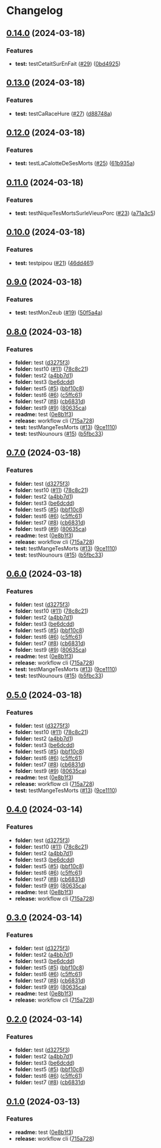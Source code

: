 # Changelog

## [0.14.0](https://github.com/bgiarrizzo/release-test/compare/v0.13.0...v0.14.0) (2024-03-18)


### Features

* **test:** testCetaitSurEnFait ([#29](https://github.com/bgiarrizzo/release-test/issues/29)) ([0bd4925](https://github.com/bgiarrizzo/release-test/commit/0bd49253b55ed3b4c175b1445c75980baf1b4d8c))

## [0.13.0](https://github.com/bgiarrizzo/release-test/compare/v0.12.0...v0.13.0) (2024-03-18)


### Features

* **test:** testCaRaceHure ([#27](https://github.com/bgiarrizzo/release-test/issues/27)) ([d88748a](https://github.com/bgiarrizzo/release-test/commit/d88748ad4134cca9eb0e418d87a45207e2250d8b))

## [0.12.0](https://github.com/bgiarrizzo/release-test/compare/v0.11.0...v0.12.0) (2024-03-18)


### Features

* **test:** testLaCalotteDeSesMorts ([#25](https://github.com/bgiarrizzo/release-test/issues/25)) ([61b935a](https://github.com/bgiarrizzo/release-test/commit/61b935a83d0e98a74a68385a764fd004b000cf0d))

## [0.11.0](https://github.com/bgiarrizzo/release-test/compare/v0.10.0...v0.11.0) (2024-03-18)


### Features

* **test:** testNiqueTesMortsSurleVieuxPorc ([#23](https://github.com/bgiarrizzo/release-test/issues/23)) ([a71a3c5](https://github.com/bgiarrizzo/release-test/commit/a71a3c509954fb62737e6b6b2f8c8f2301edf3df))

## [0.10.0](https://github.com/bgiarrizzo/release-test/compare/v0.9.0...v0.10.0) (2024-03-18)


### Features

* **test:** testpipou ([#21](https://github.com/bgiarrizzo/release-test/issues/21)) ([46dd461](https://github.com/bgiarrizzo/release-test/commit/46dd46165d5e05a4493942bcc015a599de7a9a2d))

## [0.9.0](https://github.com/bgiarrizzo/release-test/compare/v0.8.0...v0.9.0) (2024-03-18)


### Features

* **test:** testMonZeub ([#19](https://github.com/bgiarrizzo/release-test/issues/19)) ([50f5a4a](https://github.com/bgiarrizzo/release-test/commit/50f5a4ac10b49eda7d504b2075d3c5c16ab71961))

## [0.8.0](https://github.com/bgiarrizzo/release-test/compare/v0.7.0...v0.8.0) (2024-03-18)


### Features

* **folder:** test ([d3275f3](https://github.com/bgiarrizzo/release-test/commit/d3275f34bb9ffc40efc71bcc5fccfdf1740c20da))
* **folder:** test10 ([#11](https://github.com/bgiarrizzo/release-test/issues/11)) ([78c8c21](https://github.com/bgiarrizzo/release-test/commit/78c8c211cebab879627930ef2e7789e94d1b0d74))
* **folder:** test2 ([a4bb7d1](https://github.com/bgiarrizzo/release-test/commit/a4bb7d1d44a586e020f0e315e557e1e6d6d0269b))
* **folder:** test3 ([be6dcdd](https://github.com/bgiarrizzo/release-test/commit/be6dcdd0ab6b8ebcc9a132d84ec5a7735a6a07e8))
* **folder:** test5 ([#5](https://github.com/bgiarrizzo/release-test/issues/5)) ([bbf10c8](https://github.com/bgiarrizzo/release-test/commit/bbf10c884cb45536e59eb74500107e9482b33efc))
* **folder:** test6 ([#6](https://github.com/bgiarrizzo/release-test/issues/6)) ([c5ffc61](https://github.com/bgiarrizzo/release-test/commit/c5ffc61453f93370a8d4fe7bc8a9438d2d68f769))
* **folder:** test7 ([#8](https://github.com/bgiarrizzo/release-test/issues/8)) ([cb6831d](https://github.com/bgiarrizzo/release-test/commit/cb6831d65d530fe725db5e13bbbb0a980bb69e65))
* **folder:** test9 ([#9](https://github.com/bgiarrizzo/release-test/issues/9)) ([80635ca](https://github.com/bgiarrizzo/release-test/commit/80635ca5747f4983825aeec54d160fde571afaf3))
* **readme:** test ([0e8b1f3](https://github.com/bgiarrizzo/release-test/commit/0e8b1f378d8c739a039821ef859c31b43077d23c))
* **release:** workflow cli ([715a728](https://github.com/bgiarrizzo/release-test/commit/715a728031163fc5ba2ff76eb7ed41c88aaac883))
* **test:** testMangeTesMorts ([#13](https://github.com/bgiarrizzo/release-test/issues/13)) ([9ce1110](https://github.com/bgiarrizzo/release-test/commit/9ce11109534c574a92a4b93eefc2959b55295e0e))
* **test:** testNounours ([#15](https://github.com/bgiarrizzo/release-test/issues/15)) ([b5fbc33](https://github.com/bgiarrizzo/release-test/commit/b5fbc33d75471afbba762859bcc724ebdf69c494))

## [0.7.0](https://github.com/bgiarrizzo/release-test/compare/v0.6.0...v0.7.0) (2024-03-18)


### Features

* **folder:** test ([d3275f3](https://github.com/bgiarrizzo/release-test/commit/d3275f34bb9ffc40efc71bcc5fccfdf1740c20da))
* **folder:** test10 ([#11](https://github.com/bgiarrizzo/release-test/issues/11)) ([78c8c21](https://github.com/bgiarrizzo/release-test/commit/78c8c211cebab879627930ef2e7789e94d1b0d74))
* **folder:** test2 ([a4bb7d1](https://github.com/bgiarrizzo/release-test/commit/a4bb7d1d44a586e020f0e315e557e1e6d6d0269b))
* **folder:** test3 ([be6dcdd](https://github.com/bgiarrizzo/release-test/commit/be6dcdd0ab6b8ebcc9a132d84ec5a7735a6a07e8))
* **folder:** test5 ([#5](https://github.com/bgiarrizzo/release-test/issues/5)) ([bbf10c8](https://github.com/bgiarrizzo/release-test/commit/bbf10c884cb45536e59eb74500107e9482b33efc))
* **folder:** test6 ([#6](https://github.com/bgiarrizzo/release-test/issues/6)) ([c5ffc61](https://github.com/bgiarrizzo/release-test/commit/c5ffc61453f93370a8d4fe7bc8a9438d2d68f769))
* **folder:** test7 ([#8](https://github.com/bgiarrizzo/release-test/issues/8)) ([cb6831d](https://github.com/bgiarrizzo/release-test/commit/cb6831d65d530fe725db5e13bbbb0a980bb69e65))
* **folder:** test9 ([#9](https://github.com/bgiarrizzo/release-test/issues/9)) ([80635ca](https://github.com/bgiarrizzo/release-test/commit/80635ca5747f4983825aeec54d160fde571afaf3))
* **readme:** test ([0e8b1f3](https://github.com/bgiarrizzo/release-test/commit/0e8b1f378d8c739a039821ef859c31b43077d23c))
* **release:** workflow cli ([715a728](https://github.com/bgiarrizzo/release-test/commit/715a728031163fc5ba2ff76eb7ed41c88aaac883))
* **test:** testMangeTesMorts ([#13](https://github.com/bgiarrizzo/release-test/issues/13)) ([9ce1110](https://github.com/bgiarrizzo/release-test/commit/9ce11109534c574a92a4b93eefc2959b55295e0e))
* **test:** testNounours ([#15](https://github.com/bgiarrizzo/release-test/issues/15)) ([b5fbc33](https://github.com/bgiarrizzo/release-test/commit/b5fbc33d75471afbba762859bcc724ebdf69c494))

## [0.6.0](https://github.com/bgiarrizzo/release-test/compare/v0.5.0...v0.6.0) (2024-03-18)


### Features

* **folder:** test ([d3275f3](https://github.com/bgiarrizzo/release-test/commit/d3275f34bb9ffc40efc71bcc5fccfdf1740c20da))
* **folder:** test10 ([#11](https://github.com/bgiarrizzo/release-test/issues/11)) ([78c8c21](https://github.com/bgiarrizzo/release-test/commit/78c8c211cebab879627930ef2e7789e94d1b0d74))
* **folder:** test2 ([a4bb7d1](https://github.com/bgiarrizzo/release-test/commit/a4bb7d1d44a586e020f0e315e557e1e6d6d0269b))
* **folder:** test3 ([be6dcdd](https://github.com/bgiarrizzo/release-test/commit/be6dcdd0ab6b8ebcc9a132d84ec5a7735a6a07e8))
* **folder:** test5 ([#5](https://github.com/bgiarrizzo/release-test/issues/5)) ([bbf10c8](https://github.com/bgiarrizzo/release-test/commit/bbf10c884cb45536e59eb74500107e9482b33efc))
* **folder:** test6 ([#6](https://github.com/bgiarrizzo/release-test/issues/6)) ([c5ffc61](https://github.com/bgiarrizzo/release-test/commit/c5ffc61453f93370a8d4fe7bc8a9438d2d68f769))
* **folder:** test7 ([#8](https://github.com/bgiarrizzo/release-test/issues/8)) ([cb6831d](https://github.com/bgiarrizzo/release-test/commit/cb6831d65d530fe725db5e13bbbb0a980bb69e65))
* **folder:** test9 ([#9](https://github.com/bgiarrizzo/release-test/issues/9)) ([80635ca](https://github.com/bgiarrizzo/release-test/commit/80635ca5747f4983825aeec54d160fde571afaf3))
* **readme:** test ([0e8b1f3](https://github.com/bgiarrizzo/release-test/commit/0e8b1f378d8c739a039821ef859c31b43077d23c))
* **release:** workflow cli ([715a728](https://github.com/bgiarrizzo/release-test/commit/715a728031163fc5ba2ff76eb7ed41c88aaac883))
* **test:** testMangeTesMorts ([#13](https://github.com/bgiarrizzo/release-test/issues/13)) ([9ce1110](https://github.com/bgiarrizzo/release-test/commit/9ce11109534c574a92a4b93eefc2959b55295e0e))
* **test:** testNounours ([#15](https://github.com/bgiarrizzo/release-test/issues/15)) ([b5fbc33](https://github.com/bgiarrizzo/release-test/commit/b5fbc33d75471afbba762859bcc724ebdf69c494))

## [0.5.0](https://github.com/bgiarrizzo/release-test/compare/v0.4.0...v0.5.0) (2024-03-18)


### Features

* **folder:** test ([d3275f3](https://github.com/bgiarrizzo/release-test/commit/d3275f34bb9ffc40efc71bcc5fccfdf1740c20da))
* **folder:** test10 ([#11](https://github.com/bgiarrizzo/release-test/issues/11)) ([78c8c21](https://github.com/bgiarrizzo/release-test/commit/78c8c211cebab879627930ef2e7789e94d1b0d74))
* **folder:** test2 ([a4bb7d1](https://github.com/bgiarrizzo/release-test/commit/a4bb7d1d44a586e020f0e315e557e1e6d6d0269b))
* **folder:** test3 ([be6dcdd](https://github.com/bgiarrizzo/release-test/commit/be6dcdd0ab6b8ebcc9a132d84ec5a7735a6a07e8))
* **folder:** test5 ([#5](https://github.com/bgiarrizzo/release-test/issues/5)) ([bbf10c8](https://github.com/bgiarrizzo/release-test/commit/bbf10c884cb45536e59eb74500107e9482b33efc))
* **folder:** test6 ([#6](https://github.com/bgiarrizzo/release-test/issues/6)) ([c5ffc61](https://github.com/bgiarrizzo/release-test/commit/c5ffc61453f93370a8d4fe7bc8a9438d2d68f769))
* **folder:** test7 ([#8](https://github.com/bgiarrizzo/release-test/issues/8)) ([cb6831d](https://github.com/bgiarrizzo/release-test/commit/cb6831d65d530fe725db5e13bbbb0a980bb69e65))
* **folder:** test9 ([#9](https://github.com/bgiarrizzo/release-test/issues/9)) ([80635ca](https://github.com/bgiarrizzo/release-test/commit/80635ca5747f4983825aeec54d160fde571afaf3))
* **readme:** test ([0e8b1f3](https://github.com/bgiarrizzo/release-test/commit/0e8b1f378d8c739a039821ef859c31b43077d23c))
* **release:** workflow cli ([715a728](https://github.com/bgiarrizzo/release-test/commit/715a728031163fc5ba2ff76eb7ed41c88aaac883))
* **test:** testMangeTesMorts ([#13](https://github.com/bgiarrizzo/release-test/issues/13)) ([9ce1110](https://github.com/bgiarrizzo/release-test/commit/9ce11109534c574a92a4b93eefc2959b55295e0e))

## [0.4.0](https://github.com/bgiarrizzo/release-test/compare/v0.3.0...v0.4.0) (2024-03-14)


### Features

* **folder:** test ([d3275f3](https://github.com/bgiarrizzo/release-test/commit/d3275f34bb9ffc40efc71bcc5fccfdf1740c20da))
* **folder:** test10 ([#11](https://github.com/bgiarrizzo/release-test/issues/11)) ([78c8c21](https://github.com/bgiarrizzo/release-test/commit/78c8c211cebab879627930ef2e7789e94d1b0d74))
* **folder:** test2 ([a4bb7d1](https://github.com/bgiarrizzo/release-test/commit/a4bb7d1d44a586e020f0e315e557e1e6d6d0269b))
* **folder:** test3 ([be6dcdd](https://github.com/bgiarrizzo/release-test/commit/be6dcdd0ab6b8ebcc9a132d84ec5a7735a6a07e8))
* **folder:** test5 ([#5](https://github.com/bgiarrizzo/release-test/issues/5)) ([bbf10c8](https://github.com/bgiarrizzo/release-test/commit/bbf10c884cb45536e59eb74500107e9482b33efc))
* **folder:** test6 ([#6](https://github.com/bgiarrizzo/release-test/issues/6)) ([c5ffc61](https://github.com/bgiarrizzo/release-test/commit/c5ffc61453f93370a8d4fe7bc8a9438d2d68f769))
* **folder:** test7 ([#8](https://github.com/bgiarrizzo/release-test/issues/8)) ([cb6831d](https://github.com/bgiarrizzo/release-test/commit/cb6831d65d530fe725db5e13bbbb0a980bb69e65))
* **folder:** test9 ([#9](https://github.com/bgiarrizzo/release-test/issues/9)) ([80635ca](https://github.com/bgiarrizzo/release-test/commit/80635ca5747f4983825aeec54d160fde571afaf3))
* **readme:** test ([0e8b1f3](https://github.com/bgiarrizzo/release-test/commit/0e8b1f378d8c739a039821ef859c31b43077d23c))
* **release:** workflow cli ([715a728](https://github.com/bgiarrizzo/release-test/commit/715a728031163fc5ba2ff76eb7ed41c88aaac883))

## [0.3.0](https://github.com/bgiarrizzo/release-test/compare/v0.2.0...v0.3.0) (2024-03-14)


### Features

* **folder:** test ([d3275f3](https://github.com/bgiarrizzo/release-test/commit/d3275f34bb9ffc40efc71bcc5fccfdf1740c20da))
* **folder:** test2 ([a4bb7d1](https://github.com/bgiarrizzo/release-test/commit/a4bb7d1d44a586e020f0e315e557e1e6d6d0269b))
* **folder:** test3 ([be6dcdd](https://github.com/bgiarrizzo/release-test/commit/be6dcdd0ab6b8ebcc9a132d84ec5a7735a6a07e8))
* **folder:** test5 ([#5](https://github.com/bgiarrizzo/release-test/issues/5)) ([bbf10c8](https://github.com/bgiarrizzo/release-test/commit/bbf10c884cb45536e59eb74500107e9482b33efc))
* **folder:** test6 ([#6](https://github.com/bgiarrizzo/release-test/issues/6)) ([c5ffc61](https://github.com/bgiarrizzo/release-test/commit/c5ffc61453f93370a8d4fe7bc8a9438d2d68f769))
* **folder:** test7 ([#8](https://github.com/bgiarrizzo/release-test/issues/8)) ([cb6831d](https://github.com/bgiarrizzo/release-test/commit/cb6831d65d530fe725db5e13bbbb0a980bb69e65))
* **folder:** test9 ([#9](https://github.com/bgiarrizzo/release-test/issues/9)) ([80635ca](https://github.com/bgiarrizzo/release-test/commit/80635ca5747f4983825aeec54d160fde571afaf3))
* **readme:** test ([0e8b1f3](https://github.com/bgiarrizzo/release-test/commit/0e8b1f378d8c739a039821ef859c31b43077d23c))
* **release:** workflow cli ([715a728](https://github.com/bgiarrizzo/release-test/commit/715a728031163fc5ba2ff76eb7ed41c88aaac883))

## [0.2.0](https://github.com/bgiarrizzo/release-test/compare/v0.1.1...v0.2.0) (2024-03-14)


### Features

* **folder:** test ([d3275f3](https://github.com/bgiarrizzo/release-test/commit/d3275f34bb9ffc40efc71bcc5fccfdf1740c20da))
* **folder:** test2 ([a4bb7d1](https://github.com/bgiarrizzo/release-test/commit/a4bb7d1d44a586e020f0e315e557e1e6d6d0269b))
* **folder:** test3 ([be6dcdd](https://github.com/bgiarrizzo/release-test/commit/be6dcdd0ab6b8ebcc9a132d84ec5a7735a6a07e8))
* **folder:** test5 ([#5](https://github.com/bgiarrizzo/release-test/issues/5)) ([bbf10c8](https://github.com/bgiarrizzo/release-test/commit/bbf10c884cb45536e59eb74500107e9482b33efc))
* **folder:** test6 ([#6](https://github.com/bgiarrizzo/release-test/issues/6)) ([c5ffc61](https://github.com/bgiarrizzo/release-test/commit/c5ffc61453f93370a8d4fe7bc8a9438d2d68f769))
* **folder:** test7 ([#8](https://github.com/bgiarrizzo/release-test/issues/8)) ([cb6831d](https://github.com/bgiarrizzo/release-test/commit/cb6831d65d530fe725db5e13bbbb0a980bb69e65))

## [0.1.0](https://github.com/bgiarrizzo/release-test/compare/v0.0.2...v0.1.0) (2024-03-13)


### Features

* **readme:** test ([0e8b1f3](https://github.com/bgiarrizzo/release-test/commit/0e8b1f378d8c739a039821ef859c31b43077d23c))
* **release:** workflow cli ([715a728](https://github.com/bgiarrizzo/release-test/commit/715a728031163fc5ba2ff76eb7ed41c88aaac883))
